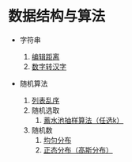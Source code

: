 # 数据结构与算法

- 字符串
    1. [编辑距离](字符串/编辑距离)
    1. [数字转汉字](字符串/数字转汉字)
  
- 随机算法
    1. [列表乱序](随机算法/列表乱序)
    1. 随机选取
        1. [蓄水池抽样算法（任选k）](随机算法/蓄水池抽样)
	1. 随机数
		1. [均匀分布](随机算法/均匀分布)
		1. [正态分布（高斯分布）](正态分布（高斯分布）)